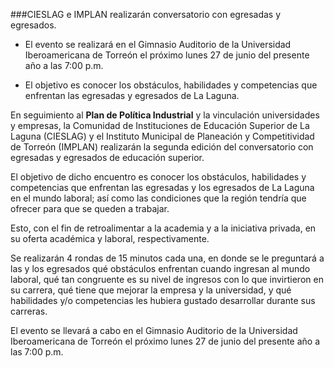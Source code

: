 
###CIESLAG e IMPLAN realizarán conversatorio con egresadas y egresados.

- El evento se realizará en el Gimnasio Auditorio de la Universidad Iberoamericana de Torreón el próximo lunes 27 de junio del presente año a las 7:00 p.m.

- El objetivo es conocer los obstáculos, habilidades y competencias que enfrentan las egresadas y egresados de La Laguna.

En seguimiento al **Plan de Política Industrial** y la vinculación universidades y empresas, la Comunidad de Instituciones de Educación Superior de La Laguna (CIESLAG) y el Instituto Municipal de Planeación y Competitividad de Torreón (IMPLAN) realizarán la segunda edición del conversatorio con egresadas y egresados de educación superior.

El objetivo de dicho encuentro es conocer los obstáculos, habilidades y competencias que enfrentan las egresadas y los egresados de La Laguna en el mundo laboral; así como las condiciones que la región tendría que ofrecer para que se queden a trabajar.

Esto, con el fin de retroalimentar a la academia y a la iniciativa privada, en su oferta académica y laboral, respectivamente.

Se realizarán 4 rondas de 15 minutos cada una, en donde se le preguntará a las y los egresados qué obstáculos enfrentan cuando ingresan al mundo laboral, qué tan congruente es su nivel de ingresos con lo que invirtieron en su carrera, qué tiene que mejorar la empresa y la universidad, y qué habilidades y/o competencias les hubiera gustado desarrollar durante sus carreras.

El evento se llevará a cabo en el Gimnasio Auditorio de la Universidad Iberoamericana de Torreón el próximo lunes 27 de junio del presente año a las 7:00 p.m.
